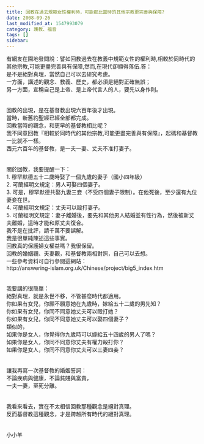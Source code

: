 ```yaml
---
title: 回教在過去規範女性權利時，可能都比當時的其他宗教更完善與保障?
date: 2008-09-26
last_modified_at: 1547993079
category: 護教、福音
tags: []
sidebar: 
---
```


<p>有網友在園地發問說：譬如回教過去在教義中規範女性的權利時,相較於同時代的其他宗教,可能更盡完善與有保障,然而,在現代卻顯得落伍.<!--more-->答：<br/>是不是絕對真理，當然自己可以去研究考慮。<br/>一方面，講述的觀念、教義、歷史，都必須是絕對正確無誤；<br/>另一方面，宣稱自己是上帝、是上帝代言人的人，要先以身作則。<br/><br/><br/>回教的出現，是在基督教出現六百年後才出現。<br/>當時，新舊約聖經已經全部都完成。<br/>回教當時的觀念，和更早的基督教相比呢？<br/>我不同意回教『相較於同時代的其他宗教,可能更盡完善與有保障』，起碼和基督教一比就不一樣。<br/>西元六百年的基督教，是一夫一妻、丈夫不准打妻子。<br/><br/><br/>關於回教，我要提醒一下：<br/>1. 穆罕默德五十二歲時娶了一個九歲的妻子（國小四年級）<br/>2. 可蘭經明文規定：男人可娶四個妻子。<br/>3. 可是，穆罕默德共娶九妻三妾（不受四個妻子限制）。在他死後，至少還有九位妻妾在世。<br/>4. 可蘭經明文規定：丈夫可以毆打妻子。<br/>5. 可蘭經明文規定：妻子離婚後，要先和其他男人結婚並有性行為，然後被新丈夫離婚，這時才能和原丈夫復合。<br/>我不是在批評，請千萬不要誤解。<br/>我是很單純陳述這些事實。<br/>回教真的保護婦女權益嗎？我很保留。<br/>回教的婚姻觀、夫妻觀，和基督教兩相對照，自己可以去想。<br/>一些參考資料可自行參閱這網站：<br/>http://answering-islam.org.uk/Chinese/project/big5_index.htm<br/><br/><br/>我要講的很簡單：<br/>絕對真理，就是永世不移，不管甚麼時代都適用。<br/>你如果有女兒，你願不願意她在九歲時，嫁給五十二歲的男先知？<br/>你如果有女兒，你同不同意她丈夫可以毆打她？<br/>你如果有女兒，你同不同意她丈夫可以娶四個妻子？<br/>類似的，<br/>如果你是女人，你覺得你九歲時可以嫁給五十四歲的男人了嗎？<br/>如果你是女人，你同不同意你丈夫有權力毆打你？<br/>如果你是女人，你同不同意你丈夫可以三妻四妾？<br/><br/><br/>讓我再寫一次基督教的婚姻誓詞：<br/>不論疾病與健康，不論貧賤與富貴，<br/>一夫一妻，至死分離。<br/><br/><br/>我看來看去，實在不太相信回教那種觀念是絕對真理。<br/>反而基督教這種觀念，才是跨越所有時代的絕對真理。<br/><br/><br/>小小羊<br/></p>